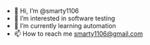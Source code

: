 - 👋 Hi, I’m @smarty1106
- 👀 I’m interested in software testing
- 🌱 I’m currently learning automation
- 📫 How to reach me smarty1106@gmail.com

<!---
smarty1106/smarty1106 is a ✨ special ✨ repository because its `README.md` (this file) appears on your GitHub profile.
You can click the Preview link to take a look at your changes.
--->

